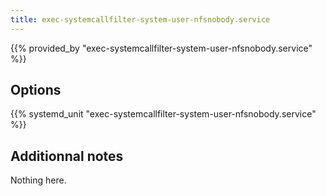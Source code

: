 ```yaml
---
title: exec-systemcallfilter-system-user-nfsnobody.service
---
```


{{% provided_by "exec-systemcallfilter-system-user-nfsnobody.service" %}}

## Options

{{% systemd_unit "exec-systemcallfilter-system-user-nfsnobody.service" %}}

## Additionnal notes

Nothing here.